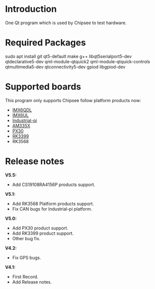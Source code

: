 # Introduction
One Qt program which is used by Chipsee to test hardware.

# Required Packages
sudo apt install git qt5-default make g++ libqt5serialport5-dev qtdeclarative5-dev qml-module-qtquick2 qml-module-qtquick-controls qtmultimedia5-dev qtconnectivity5-dev gpiod libgpiod-dev

# Supported boards
This program only supports Chipsee follow platform products now:
 - [IMX6QDL](https://chipsee.com/product-category/ipc/arm/?filter_cpu=nxp-imx6q&query_type_cpu=or)
 - [IMX6UL](https://chipsee.com/product-category/ipc/arm/?query_type_cpu=or&filter_cpu=nxp-imx6ul)
 - [Industrial-pi](https://chipsee.com/product-category/ipc/arm-raspberry-pi/)
 - [AM335X](https://chipsee.com/product-category/ipc/arm/?filter_cpu=ti-am3354&query_type_cpu=or)
 - [PX30](https://chipsee.com/product-category/ipc/arm/?filter_cpu=rockchip-px30&query_type_cpu=or)
 - [RK3399](https://chipsee.com/product-category/ipc/arm/?query_type_cpu=or&filter_cpu=rockchip-rk3399)
 - RK3568

# Release notes
**V5.5:**

- Add CS19108RA4156P products support.


**V5.1:**

- Add RK3568 Platform products support.
- Fix CAN bugs for Industrial-pi platform.


**V5.0:**

- Add PX30 product support.
- Add RK3399 product support.
- Other bug fix.


**V4.2:**

- Fix GPS bugs.


**V4.1:**

- First Record.
- Add Release notes.

